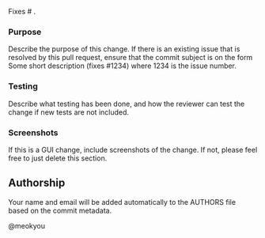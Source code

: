 Fixes # .

### Purpose

Describe the purpose of this change. If there is an existing issue that is resolved by this pull request, ensure that the commit subject is on the form Some short description (fixes #1234) where 1234 is the issue number.

### Testing

Describe what testing has been done, and how the reviewer can test the change if new tests are not included.

### Screenshots

If this is a GUI change, include screenshots of the change. If not, please feel free to just delete this section.

## Authorship

Your name and email will be added automatically to the AUTHORS file based on the commit metadata.

@meokyou

